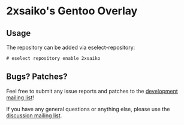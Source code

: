 # 2xsaiko's Gentoo Overlay

## Usage

The repository can be added via eselect-repository:

    # eselect repository enable 2xsaiko

## Bugs? Patches?

Feel free to submit any issue reports and patches to the
[development mailing list][1]!

If you have any general questions or anything else, please use the
[discussion mailing list][2].

[1]: https://lists.sr.ht/~dblsaiko/misc-dev
[2]: https://lists.sr.ht/~dblsaiko/misc-discuss
